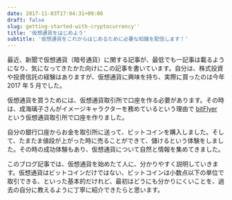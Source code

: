 ```yaml
---
date: 2017-11-03T17:04:31+09:00
draft: false
slug: getting-started-with-cryptocurrency''
title: '仮想通貨をはじめよう'
subtitle: '仮想通貨をこれからはじめるために必要な知識を配信します！'
---
```


最近、新聞で仮想通貨（暗号通貨）に関する記事が、最低でも一記事は載るようになり、気になってきたかた向けにこの記事を書いています。自分は、株式投資や投資信託の経験はありますが、仮想通貨に興味を持ち、実際に買ったのは今年 2017 年 5 月でした。

仮想通貨を買うためには、仮想通貨取引所で口座を作る必要があります。その時は、成海璃子さんがイメージキャラクターを務めているという理由で <a href="https://bitflyer.jp?bf=hus1mkdt" target="_blank">bitFlyer</a> という仮想通貨取引所で口座を作りました。

自分の銀行口座からお金を取引所に送って、ビットコインを購入しました。そして、たまたま値段が上がった時に売ることができて、儲けるという体験をしました。その時の成功体験もあり、仮想通貨について自然と情報を集めてきました。

このブログ記事では、仮想通貨を始めたて人に、分かりやすく説明していきます。仮想通貨はビットコインだけではない、ビットコインは小数点以下の単位で取引できる、といった基本的だけれど、最初はどうにも分かりにくいことを、過去の自分に教えるように丁寧に紹介できたらと思います。
